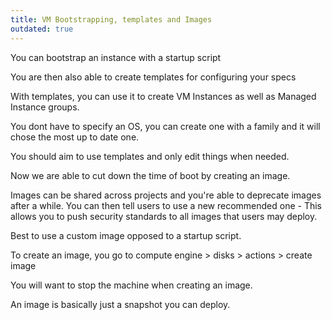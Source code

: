 ```yaml
---
title: VM Bootstrapping, templates and Images
outdated: true
---
```


You can bootstrap an instance with a startup script

You are then also able to create templates for configuring your specs

With templates, you can use it to create VM Instances as well as Managed Instance groups.

You dont have to specify an OS, you can create one with a family and it will chose the most up to date one.

You should aim to use templates and only edit things when needed.



Now we are able to cut down the time of boot by creating an image.

Images can be shared across projects and you're able to deprecate images after a while. You can then tell users to use a new recommended one - This allows you to push security standards to all images that users may deploy.

Best to use a custom image opposed to a startup script.

To create an image, you go to compute engine > disks > actions > create image

You will want to stop the machine when creating an image.

An image is basically just a snapshot you can deploy.  